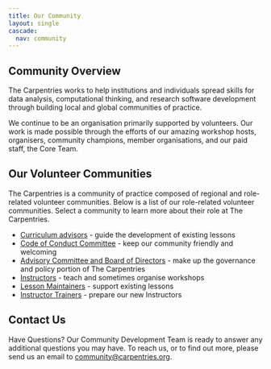 ```yaml
---
title: Our Community
layout: single
cascade:
  nav: community
---
```


## Community Overview

The Carpentries works to help institutions and individuals spread skills for data analysis, computational thinking, and research software development through building local and global communities of practice.

We continue to be an organisation primarily supported by volunteers. Our work is made possible through the efforts of our amazing workshop hosts, organisers, community champions, member organisations, and our paid staff, the Core Team.

## Our Volunteer Communities

The Carpentries is a community of practice composed of regional and role-related volunteer communities. Below is a list of our role-related volunteer communities. Select a community to learn more about their role at The Carpentries.

- [Curriculum advisors](/community/curriculum_advisors/) - guide the development of existing lessons
- [Code of Conduct Committee](/community/coc_ctte) - keep our community friendly and welcoming
- [Advisory Committee and Board of Directors](/about-us/governance/) - make up the governance and policy portion of The Carpentries
- [Instructors](/community/instructors) - teach and sometimes organise workshops
- [Lesson Maintainers](/community/maintainers) - support existing lessons
- [Instructor Trainers](/community/instructor-trainers) - prepare our new Instructors


## Contact Us

Have Questions? Our Community Development Team is ready to answer any additional questions you may have. To reach us, or to find out more, please send us an email to community@carpentries.org.

